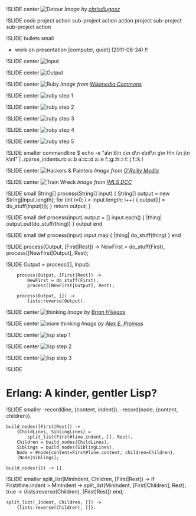 !SLIDE center
![Detour](detour.jpg)
<span class="credit">*Image by [chrisdlugosz](http://www.flickr.com/photos/chrisdlugosz/)*</span>

!SLIDE code
        project
            action
            sub-project
                action
            action
        project
            sub-project
                sub-project
                    action

!SLIDE bullets small
* work on presentation [computer, quiet] (2011-08-24) !!

!SLIDE center
![Input](input.png)

!SLIDE center
![Output](structure.png)

!SLIDE center
![Ruby](ruby.png)
<span class="credit">*Image from [Wikimedia Commons](http://en.wikipedia.org/wiki/File:Ruby_logo.svg)*</span>

!SLIDE center
![ruby step 1](ruby_parser_1.png)

!SLIDE center
![ruby step 2](ruby_parser_2.png)

!SLIDE center
![ruby step 3](ruby_parser_3.png)

!SLIDE center
![ruby step 4](ruby_parser_4.png)

!SLIDE center
![ruby step 5](ruby_parser_5.png)

!SLIDE smaller commandline
    $ echo -e "a\n b\n c\n  d\n e\nf\n g\n  h\n   i\n j\n k\nl" | ./parse_indents.rb 
    a::b
    a::c::d
    a::e
    f::g::h::i
    f::j
    f::k
    l

!SLIDE center
![Hackers & Painters](hackers.gif)
<span class="credit">*Image from [O'Reilly Media](http://oreilly.com/catalog/9780596006624)*</span>

!SLIDE center
![Train Wreck](train.jpg)
<span class="credit">*Image from [IMLS DCC](http://www.flickr.com/photos/imlsdcc/5576592397/)*</span>

!SLIDE small
        String[] process(String[] input) {
            String[] output = new String[input.length];
            for (int i=0; i < input.length; i++) {
                output[i] = do_stuff(input[i]);
            }
            return output;
        }

!SLIDE small
        def process(input)
            output = []
            input.each() { |thing|
                output.put(do_stuff(thing))
            }
            output
        end

!SLIDE small
        def process(input)
            input.map { |thing| do_stuff(thing) }
        end

!SLIDE
        process(Output, [First|Rest]) ->
            NewFirst = do_stuff(First),
            process([NewFirst|Output], Rest);

!SLIDE
        Output = process([], Input).

        process(Output, [First|Rest]) ->
            NewFirst = do_stuff(First),
            process([NewFirst|Output], Rest);

        process(Output, []) ->
            lists:reverse(Output).

!SLIDE center
![thinking](thinker.jpg)
<span class="credit">*Image by [Brian Hillegas](http://www.flickr.com/photos/seatbelt67/502255276/)*</span>

!SLIDE center
![more thinking](despair.jpg)
<span class="credit">*Image by [Alex E. Proimos](http://www.flickr.com/photos/proimos/4199675334/)*</span>

!SLIDE center
![lisp step 1](lisp_parser_1.png)

!SLIDE center
![lisp step 2](lisp_parser_2.png)

!SLIDE center
![lisp step 3](lisp_parser_3.png)

!SLIDE
# Erlang: A kinder, gentler Lisp?

!SLIDE smaller
    -record(line, {content, indent}).
    -record(node, {content, children}).

    build_nodes([First|Rest]) ->
        {ChildLines, SiblingLines} =
            split_list(First#line.indent, [], Rest),
        Children = build_nodes(ChildLines),
        Siblings = build_nodes(SiblingLines),
        Node = #node{content=First#line.content, children=Children},
        [Node|Siblings];

    build_nodes([]) -> [].

!SLIDE smaller
    split_list(MinIndent, Children, [First|Rest]) ->
        if 
            First#line.indent > MinIndent ->
                split_list(MinIndent, [First|Children], Rest);
            true ->
                {lists:reverse(Children), [First|Rest]}
        end;

    split_list(_Indent, Children, []) ->
        {lists:reverse(Children), []}.

